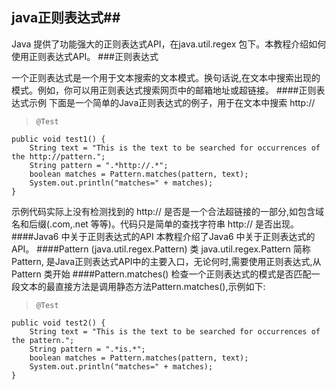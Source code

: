 ## java正则表达式##
Java 提供了功能强大的正则表达式API，在java.util.regex 包下。本教程介绍如何使用正则表达式API。
###正则表达式

一个正则表达式是一个用于文本搜索的文本模式。换句话说,在文本中搜索出现的模式。例如，你可以用正则表达式搜索网页中的邮箱地址或超链接。
####正则表达式示例
下面是一个简单的Java正则表达式的例子，用于在文本中搜索 http://
>     @Test
	public void test1() {
		String text = "This is the text to be searched for occurrences of the http://pattern.";
		String pattern = ".*http://.*";
		boolean matches = Pattern.matches(pattern, text);
		System.out.println("matches=" + matches);
	}

示例代码实际上没有检测找到的 http:// 是否是一个合法超链接的一部分,如包含域名和后缀(.com,.net 等等)。代码只是简单的查找字符串 http:// 是否出现。
####Java6 中关于正则表达式的API
本教程介绍了Java6 中关于正则表达式的API。
####Pattern (java.util.regex.Pattern)
类 java.util.regex.Pattern 简称 Pattern, 是Java正则表达式API中的主要入口，无论何时,需要使用正则表达式,从Pattern 类开始
####Pattern.matches()
检查一个正则表达式的模式是否匹配一段文本的最直接方法是调用静态方法Pattern.matches(),示例如下:
>     @Test
	public void test2() {
		String text = "This is the text to be searched for occurrences of the pattern.";
		String pattern = ".*is.*";
		boolean matches = Pattern.matches(pattern, text);
		System.out.println("matches=" + matches);
	}
